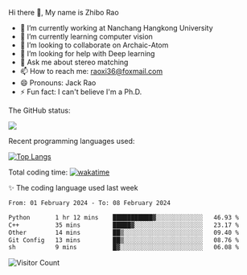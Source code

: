 Hi there 👋, My name is Zhibo Rao
- 🔭 I’m currently working at Nanchang Hangkong University
- 🌱 I’m currently learning computer vision
- 👯 I’m looking to collaborate on Archaic-Atom
- 🤔 I’m looking for help with Deep learning
- 💬 Ask me about stereo matching
- 📫 How to reach me: raoxi36@foxmail.com
- 😄 Pronouns: Jack Rao
- ⚡ Fun fact: I can't believe I'm a Ph.D.

The GitHub status:

![](https://github-readme-stats.vercel.app/api?username=ZhiboRao)

Recent programming languages used:

[![Top Langs](https://github-readme-stats.vercel.app/api/top-langs/?username=ZhiboRao&layout=compact)](https://github.com/anuraghazra/github-readme-stats)

Total coding time: [![wakatime](https://wakatime.com/badge/user/51ec5ec7-4742-4243-9eea-732ade32c0b7.svg)](https://wakatime.com/@51ec5ec7-4742-4243-9eea-732ade32c0b7)

✨ The coding language used last week 
<!--START_SECTION:waka-->

```txt
From: 01 February 2024 - To: 08 February 2024

Python       1 hr 12 mins    ███████████▓░░░░░░░░░░░░░   46.93 %
C++          35 mins         █████▓░░░░░░░░░░░░░░░░░░░   23.17 %
Other        14 mins         ██▒░░░░░░░░░░░░░░░░░░░░░░   09.40 %
Git Config   13 mins         ██▒░░░░░░░░░░░░░░░░░░░░░░   08.76 %
sh           9 mins          █▓░░░░░░░░░░░░░░░░░░░░░░░   06.08 %
```

<!--END_SECTION:waka-->

![Visitor Count](https://profile-counter.glitch.me/Raohaocheng/count.svg)
